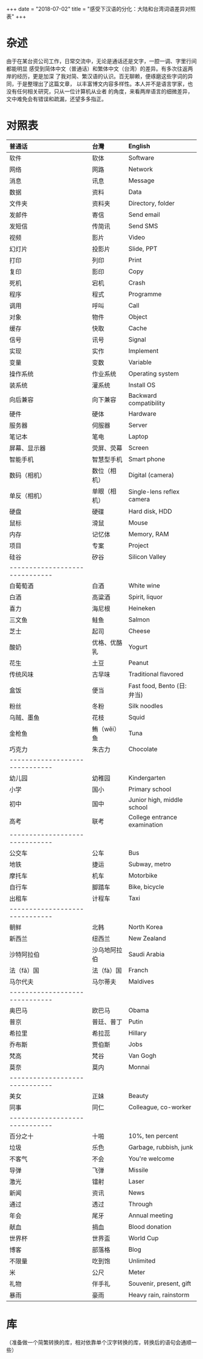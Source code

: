 +++
date = "2018-07-02"
title = "感受下汉语的分化：大陆和台湾词语差异对照表"
+++

# 杂述
由于在某台资公司工作，日常交流中，无论是通话还是文字，一腔一调、字里行间都能明显
感受到简体中文（普通话）和繁体中文（台湾）的差异。有多次往返两岸的经历，更是加深
了我对简、繁汉语的认识。百无聊赖，便琢磨这些字词的异同，于是整理出了这篇文章，
以丰富博文内容多样性。本人并不是语言学家，也没有任何相关研究，只从一位计算机从业者
的角度，来看两岸语言的细微差异，文中难免会有错误和疏漏，还望多多指正。

# 对照表

|普通话|台灣|English|
|:--|:--|:--|
| 软件 | 软体 | Software |
| 网络 | 网路 | Network |
| 消息 | 讯息 | Message |
| 数据 | 资料 | Data |
| 文件夹 | 资料夹 | Directory, folder |
| 发邮件 | 寄信 | Send email |
| 发短信 | 传简讯 | Send SMS |
| 视频 | 影片 | Video |
| 幻灯片 | 投影片 | Slide, PPT |
| 打印 | 列印 | Print |
| 复印 | 影印 | Copy |
| 死机 | 宕机 | Crash |
| 程序 | 程式 | Programme |
| 调用 | 呼叫 | Call |
| 对象 | 物件 | Object |
| 缓存 | 快取 | Cache |
| 信号 | 讯号 | Signal |
| 实现 | 实作 | Implement |
| 变量 | 变数 | Variable |
| 操作系统 | 作业系统 | Operating system |
| 装系统 | 灌系统 | Install OS |
| 向后兼容 | 向下兼容 | Backward compatibility |
| 硬件 | 硬体 | Hardware |
| 服务器 | 伺服器 | Server |
| 笔记本 | 笔电 | Laptop |
| 屏幕、显示器 | 荧屏、荧幕 | Screen |
| 智能手机 | 智慧型手机 | Smart phone |
| 数码（相机） | 数位（相机） | Digital (camera) |
| 单反（相机） | 单眼（相机） | Single-lens reflex camera |
| 硬盘 | 硬碟 | Hard disk, HDD |
| 鼠标 | 滑鼠 | Mouse |
| 内存 | 记忆体 | Memory, RAM |
| 项目 | 专案 | Project |
| 硅谷 | 矽谷 | Silicon Valley |
|------------------------------|
| 白葡萄酒 | 白酒 | White wine |
| 白酒 | 高粱酒 | Spirit, liquor |
| 喜力 | 海尼根 | Heineken |
| 三文鱼 | 鲑鱼 | Salmon |
| 芝士 | 起司 | Cheese |
| 酸奶 | 优格、优酪乳 | Yogurt |
| 花生 | 土豆 | Peanut |
| 传统风味 | 古早味 | Traditional flavored |
| 盒饭 | 便当 | Fast food, Bento (日: 弁当)|
| 粉丝 | 冬粉 | Silk noodles |
| 乌贼、墨鱼 | 花枝 | Squid |
| 金枪鱼 | 鲔（wěi）鱼 | Tuna |
| 巧克力 | 朱古力 | Chocolate |
|------------------------------|
| 幼儿园 | 幼稚园 | Kindergarten |
| 小学 | 国小 | Primary school |
| 初中 | 国中 | Junior high, middle school |
| 高考 | 联考 | College entrance examination |
|------------------------------|
| 公交车 | 公车 | Bus |
| 地铁 | 捷运 | Subway, metro |
| 摩托车 | 机车 | Motorbike |
| 自行车 | 脚踏车 | Bike, bicycle |
| 出租车 | 计程车 | Taxi |
|------------------------------|
| 朝鲜 | 北韩 | North Korea |
| 新西兰 | 纽西兰 | New Zealand |
| 沙特阿拉伯 | 沙乌地阿拉伯 | Saudi Arabia |
| 法（fǎ）国 | 法（fà）国 | Franch |
| 马尔代夫 | 马尔蒂夫 | Maldives |
|------------------------------|
| 奥巴马 | 欧巴马 | Obama |
| 普京 | 普廷、普丁 | Putin |
| 希拉里 | 希拉蕊 | Hillary |
| 乔布斯 | 贾伯斯 | Jobs |
| 梵高 | 梵谷 | Van Gogh |
| 莫奈 | 莫内 | Monnai |
|------------------------------|
| 美女 | 正妹 | Beauty |
| 同事 | 同仁 | Colleague, co-worker |
|------------------------------|
| 百分之十 | 十啪 | 10%, ten percent |
| 垃圾 | 乐色 | Garbage, rubbish, junk |
| 不客气 | 不会 | You're welcome |
| 导弹 | 飞弹 | Missile |
| 激光 | 镭射 | Laser |
| 新闻 | 资讯 | News |
| 通过 | 透过 | Through |
| 年会 | 尾牙 | Annual meeting |
| 献血 | 捐血 | Blood donation |
| 世界杯 | 世界盃 | World Cup |
| 博客 | 部落格 | Blog |
| 不限量 | 吃到饱 | Unlimited |
| 米 | 公尺 | Meter |
| 礼物 | 伴手礼 | Souvenir, present, gift |
| 暴雨 | 豪雨 | Heavy rain, rainstorm |

# 库
（准备做一个简繁转换的库，相对依靠单个汉字转换的库，转换后的语句会通顺一些）
